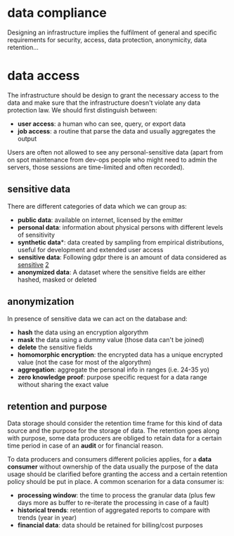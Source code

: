 # data compliance

Designing an infrastructure implies the fulfilment of general and specific requirements for security, access, data protection, anonymicity, data retention...

# data access

The infrastructure should be design to grant the necessary access to the data and make sure that the infrastructure doesn't violate any data protection law. 
We should first distinguish between:

* **user access**: a human who can see, query, or export data
* **job access**: a routine that parse the data and usually aggregates the output

Users are often not allowed to see any personal-sensitive data (apart from on spot maintenance from dev-ops people who might need to admin the servers, those sessions are time-limited and often recorded).

## sensitive data

There are different categories of data which we can group as:

* **public data**: available on internet, licensed by the emitter
* **personal data**: information about physical persons with different levels of sensitivity
* **synthetic data***: data created by sampling from empirical distributions, useful for development and extended user access
* **sensitive data**: Following gdpr there is an amount of data considered as [sensitive](https://commission.europa.eu/law/law-topic/data-protection/reform/rules-business-and-organisations/legal-grounds-processing-data/sensitive-data/what-personal-data-considered-sensitive_en) [2](https://gdprinformer.com/gdpr-articles/sensitive-data-gdpr-need-know)
* **anonymized data**: A dataset where the sensitive fields are either hashed, masked or deleted


## anonymization

In presence of sensitive data we can act on the database and:

* **hash** the data using an encryption algorythm
* **mask** the data using a dummy value (those data can't be joined)
* **delete** the sensitive fields
* **homomorphic encryption**: the encrypted data has a unique encrypted value (not the case for most of the algorythm)
* **aggregation**: aggregate the personal info in ranges (i.e. 24-35 yo)
* **zero knowledge proof**: purpose specific request for a data range without sharing the exact value

## retention and purpose

Data storage should consider the retention time frame for this kind of data source and the purpose for the storage of data. The retention goes along with purpose, some data producers are obliged to retain data for a certain time period in case of an **audit** or for financial reason.

To data producers and consumers different policies applies, for a **data consumer** without ownership of the data  usually the purpose of the data usage should be clarified before granting the access and a certain retention policy should be put in place. 
A common scenarion for a data consumer is:

* **processing window**: the time to process the granular data (plus few days more as buffer to re-iterate the processing in case of a fault)
* **historical trends**: retention of aggregated reports to compare with trends (year in year)
* **financial data**: data should be retained for billing/cost purposes




